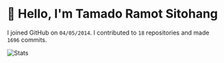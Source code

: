 # :wave: Hello, I'm Tamado Ramot Sitohang

I joined GitHub on `04/05/2014`. I contributed to `18` repositories and made `1696` commits.

![Stats](https://github-readme-stats.vercel.app/api?username=ramottamado&show_icons=true&theme=graywhite&disable_animations=true)
